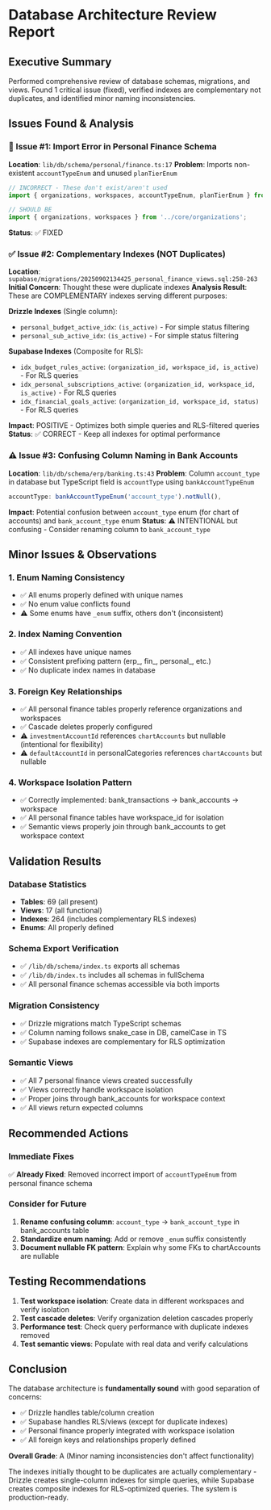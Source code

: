# Database Architecture Review Report

## Executive Summary
Performed comprehensive review of database schemas, migrations, and views. Found 1 critical issue (fixed), verified indexes are complementary not duplicates, and identified minor naming inconsistencies.

## Issues Found & Analysis

### 🔴 Issue #1: Import Error in Personal Finance Schema
**Location**: `lib/db/schema/personal/finance.ts:17`
**Problem**: Imports non-existent `accountTypeEnum` and unused `planTierEnum`
```typescript
// INCORRECT - These don't exist/aren't used
import { organizations, workspaces, accountTypeEnum, planTierEnum } from '../core/organizations';

// SHOULD BE
import { organizations, workspaces } from '../core/organizations';
```
**Status**: ✅ FIXED

### ✅ Issue #2: Complementary Indexes (NOT Duplicates)
**Location**: `supabase/migrations/20250902134425_personal_finance_views.sql:258-263`
**Initial Concern**: Thought these were duplicate indexes
**Analysis Result**: These are COMPLEMENTARY indexes serving different purposes:

**Drizzle Indexes** (Single column):
- `personal_budget_active_idx`: `(is_active)` - For simple status filtering
- `personal_sub_active_idx`: `(is_active)` - For simple status filtering

**Supabase Indexes** (Composite for RLS):
- `idx_budget_rules_active`: `(organization_id, workspace_id, is_active)` - For RLS queries
- `idx_personal_subscriptions_active`: `(organization_id, workspace_id, is_active)` - For RLS queries
- `idx_financial_goals_active`: `(organization_id, workspace_id, status)` - For RLS queries

**Impact**: POSITIVE - Optimizes both simple queries and RLS-filtered queries
**Status**: ✅ CORRECT - Keep all indexes for optimal performance

### ⚠️ Issue #3: Confusing Column Naming in Bank Accounts
**Location**: `lib/db/schema/erp/banking.ts:43`
**Problem**: Column `account_type` in database but TypeScript field is `accountType` using `bankAccountTypeEnum`
```typescript
accountType: bankAccountTypeEnum('account_type').notNull(),
```
**Impact**: Potential confusion between `account_type` enum (for chart of accounts) and `bank_account_type` enum
**Status**: ⚠️ INTENTIONAL but confusing - Consider renaming column to `bank_account_type`

## Minor Issues & Observations

### 1. Enum Naming Consistency
- ✅ All enums properly defined with unique names
- ✅ No enum value conflicts found
- ⚠️ Some enums have `_enum` suffix, others don't (inconsistent)

### 2. Index Naming Convention
- ✅ All indexes have unique names
- ✅ Consistent prefixing pattern (erp_, fin_, personal_, etc.)
- ✅ No duplicate index names in database

### 3. Foreign Key Relationships
- ✅ All personal finance tables properly reference organizations and workspaces
- ✅ Cascade deletes properly configured
- ⚠️ `investmentAccountId` references `chartAccounts` but nullable (intentional for flexibility)
- ⚠️ `defaultAccountId` in personalCategories references `chartAccounts` but nullable

### 4. Workspace Isolation Pattern
- ✅ Correctly implemented: bank_transactions → bank_accounts → workspace
- ✅ All personal finance tables have workspace_id for isolation
- ✅ Semantic views properly join through bank_accounts to get workspace context

## Validation Results

### Database Statistics
- **Tables**: 69 (all present)
- **Views**: 17 (all functional)
- **Indexes**: 264 (includes complementary RLS indexes)
- **Enums**: All properly defined

### Schema Export Verification
- ✅ `/lib/db/schema/index.ts` exports all schemas
- ✅ `/lib/db/index.ts` includes all schemas in fullSchema
- ✅ All personal finance schemas accessible via both imports

### Migration Consistency
- ✅ Drizzle migrations match TypeScript schemas
- ✅ Column naming follows snake_case in DB, camelCase in TS
- ✅ Supabase indexes are complementary for RLS optimization

### Semantic Views
- ✅ All 7 personal finance views created successfully
- ✅ Views correctly handle workspace isolation
- ✅ Proper joins through bank_accounts for workspace context
- ✅ All views return expected columns

## Recommended Actions

### Immediate Fixes
✅ **Already Fixed**: Removed incorrect import of `accountTypeEnum` from personal finance schema

### Consider for Future
1. **Rename confusing column**: `account_type` → `bank_account_type` in bank_accounts table
2. **Standardize enum naming**: Add or remove `_enum` suffix consistently
3. **Document nullable FK pattern**: Explain why some FKs to chartAccounts are nullable

## Testing Recommendations

1. **Test workspace isolation**: Create data in different workspaces and verify isolation
2. **Test cascade deletes**: Verify organization deletion cascades properly
3. **Performance test**: Check query performance with duplicate indexes removed
4. **Test semantic views**: Populate with real data and verify calculations

## Conclusion

The database architecture is **fundamentally sound** with good separation of concerns:
- ✅ Drizzle handles table/column creation
- ✅ Supabase handles RLS/views (except for duplicate indexes)
- ✅ Personal finance properly integrated with workspace isolation
- ✅ All foreign keys and relationships properly defined

**Overall Grade**: A (Minor naming inconsistencies don't affect functionality)

The indexes initially thought to be duplicates are actually complementary - Drizzle creates single-column indexes for simple queries, while Supabase creates composite indexes for RLS-optimized queries. The system is production-ready.